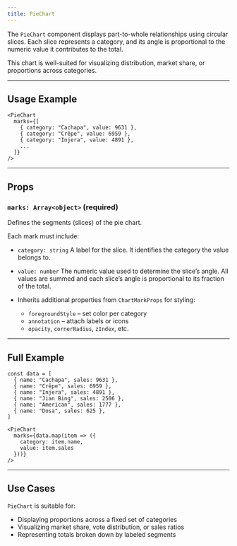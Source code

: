 ```yaml
---
title: PieChart
---
```

The `PieChart` component displays part-to-whole relationships using circular slices. Each slice represents a category, and its angle is proportional to the numeric value it contributes to the total.

This chart is well-suited for visualizing distribution, market share, or proportions across categories.

---

## Usage Example

```tsx
<PieChart
  marks={[
    { category: "Cachapa", value: 9631 },
    { category: "Crêpe", value: 6959 },
    { category: "Injera", value: 4891 },
    ...
  ]}
/>
```

---

## Props

### `marks: Array<object>` **(required)**

Defines the segments (slices) of the pie chart.

Each mark must include:

* `category: string`
  A label for the slice. It identifies the category the value belongs to.

* `value: number`
  The numeric value used to determine the slice’s angle. All values are summed and each slice’s angle is proportional to its fraction of the total.

* Inherits additional properties from `ChartMarkProps` for styling:

  * `foregroundStyle` – set color per category
  * `annotation` – attach labels or icons
  * `opacity`, `cornerRadius`, `zIndex`, etc.

---

## Full Example

```tsx
const data = [
  { name: "Cachapa", sales: 9631 },
  { name: "Crêpe", sales: 6959 },
  { name: "Injera", sales: 4891 },
  { name: "Jian Bing", sales: 2506 },
  { name: "American", sales: 1777 },
  { name: "Dosa", sales: 625 },
]

<PieChart
  marks={data.map(item => ({
    category: item.name,
    value: item.sales
  }))}
/>
```

---

## Use Cases

`PieChart` is suitable for:

* Displaying proportions across a fixed set of categories
* Visualizing market share, vote distribution, or sales ratios
* Representing totals broken down by labeled segments
